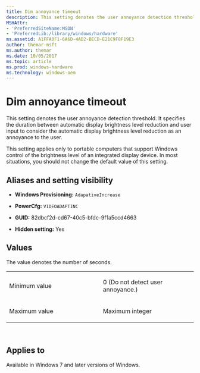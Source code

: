 ```yaml
---
title: Dim annoyance timeout
description: This setting denotes the user annoyance detection threshold. It specifies the duration between automatic display brightness level reduction and user input to consider the automatic display brightness level reduction as an annoyance to the user.
MSHAttr:
- 'PreferredSiteName:MSDN'
- 'PreferredLib:/library/windows/hardware'
ms.assetid: A1FFA0F1-6A6D-4AD2-BECD-E21C9F8F19E3
author: themar-msft
ms.author: themar
ms.date: 10/05/2017
ms.topic: article
ms.prod: windows-hardware
ms.technology: windows-oem
---
```


# Dim annoyance timeout


This setting denotes the user annoyance detection threshold. It specifies the duration between automatic display brightness level reduction and user input to consider the automatic display brightness level reduction as an annoyance to the user.

This setting applies only to portable computers that support Windows control of the brightness level of an integrated display device. In most situations, you should not change the default value of this setting.

## <span id="Aliases_and_setting_visibility"></span><span id="aliases_and_setting_visibility"></span><span id="ALIASES_AND_SETTING_VISIBILITY"></span>Aliases and setting visibility


-   **Windows Provisioning:** `AdapativeIncrease     `

-   **PowerCfg:** `VIDEOADAPTINC       `

-   **GUID:** 82dbcf2d-cd67-40c5-bfdc-9f1a5ccd4663

-   **Hidden setting:** Yes

## <span id="Values"></span><span id="values"></span><span id="VALUES"></span>Values


The value denotes the number of seconds.

<table>
<colgroup>
<col width="50%" />
<col width="50%" />
</colgroup>
<tbody>
<tr class="odd">
<td><p>Minimum value</p></td>
<td><p>0 (Do not detect user annoyance.)</p></td>
</tr>
<tr class="even">
<td><p>Maximum value</p></td>
<td><p>Maximum integer</p></td>
</tr>
</tbody>
</table>

 

## <span id="Applies_to"></span><span id="applies_to"></span><span id="APPLIES_TO"></span>Applies to


Available in Windows 7 and later versions of Windows.
